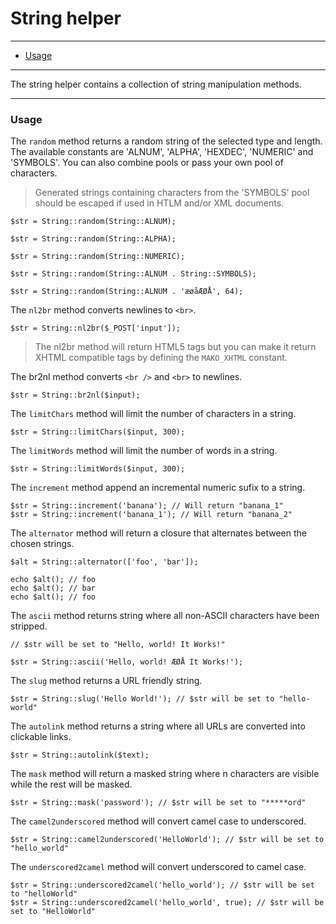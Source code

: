 # String helper

--------------------------------------------------------

* [Usage](#usage)

--------------------------------------------------------

The string helper contains a collection of string manipulation methods.

--------------------------------------------------------

<a id="usage"></a>

### Usage

The ```random``` method returns a random string of the selected type and length. The available constants are 'ALNUM', 'ALPHA', 'HEXDEC', 'NUMERIC' and 'SYMBOLS'. You can also combine pools or pass your own pool of characters.

> Generated strings containing characters from the 'SYMBOLS' pool should be escaped if used in HTLM and/or XML documents.

	$str = String::random(String::ALNUM);

	$str = String::random(String::ALPHA);

	$str = String::random(String::NUMERIC);

	$str = String::random(String::ALNUM . String::SYMBOLS);

	$str = String::random(String::ALNUM . 'æøåÆØÅ', 64);

The ```nl2br``` method converts newlines to ```<br>```.

	$str = String::nl2br($_POST['input']);

> The nl2br method will return HTML5 tags but you can make it return XHTML compatible tags by defining the ```MAKO_XHTML``` constant.

The br2nl method converts ```<br />``` and ```<br>``` to newlines.

	$str = String::br2nl($input);

The ```limitChars``` method will limit the number of characters in a string.

	$str = String::limitChars($input, 300);

The ```limitWords``` method will limit the number of words in a string.

	$str = String::limitWords($input, 300);

The ```increment``` method append an incremental numeric sufix to a string.

	$str = String::increment('banana'); // Will return "banana_1"
	$str = String::increment('banana_1'); // Will return "banana_2"

The ```alternator``` method will return a closure that alternates between the chosen strings.

	$alt = String::alternator(['foo', 'bar']);

	echo $alt(); // foo
	echo $alt(); // bar
	echo $alt(); // foo

The ```ascii``` method returns string where all non-ASCII characters have been stripped.

	// $str will be set to "Hello, world! It Works!"

	$str = String::ascii('Hello, world! ÆØÅ It Works!');

The ```slug``` method returns a URL friendly string.

	$str = String::slug('Hello World!'); // $str will be set to "hello-world"

The ```autolink``` method returns a string where all URLs are converted into clickable links.

	$str = String::autolink($text);

The ```mask``` method will return a masked string where n characters are visible while the rest will be masked.

	$str = String::mask('password'); // $str will be set to "*****ord"

The ```camel2underscored``` method will convert camel case to underscored.

	$str = String::camel2underscored('HelloWorld'); // $str will be set to "hello_world"

The ```underscored2camel``` method will convert underscored to camel case.

	$str = String::underscored2camel('hello_world'); // $str will be set to "helloWorld"
	$str = String::underscored2camel('hello_world', true); // $str will be set to "HelloWorld"